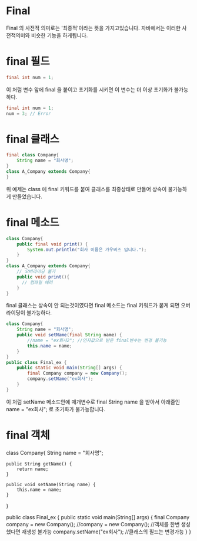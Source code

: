 # Final

Final 의 사전적 의미로는 '최종적'이라는 뜻을 가지고있습니다. 자바에서는 이러한 사전적의미와 비슷한 기능을 하게됩니다.  


# final 필드
```java
final int num = 1;
```
이 처럼 변수 앞에 final 을 붙이고 초기화를 시키면 이 변수는 더 이상 초기화가 불가능하다.  
```java
final int num = 1;
num = 3; // Error
```


# final 클래스
```java
final class Company{
    String name = "회사명";
}
class A_Company extends Company{
}
```
위 예제는 class 에 final 키워드를 붙여 클래스를 최종상태로 만들어 상속이 불가능하게 만들었습니다.


# final 메소드

```java
class Company{
    public final void print() {
        System.out.println("회사 이름은 가우비즈 입니다.");
    }
}
class A_Company extends Company{
    // 오버라이딩 불가
    public void print(){
      // 컴파일 에러
    }
}
```
final 클래스는 상속이 안 되는것이였다면 final 메소드는 final 키워드가 붙게 되면 오버라이딩이 불가능하다.

```java
class Company{
    String name = "회사명";
    public void setName(final String name) {
    	//name = "ex회사2"; //인자값으로 받은 final변수는 변경 불가능
        this.name = name;
    }
}
public class Final_ex {
    public static void main(String[] args) {
    	final Company company = new Company();
    	company.setName("ex회사");
    }
}
```

이 처럼 setName 메소드안에 매개변수로 final String name 을 받아서 아래줄인 name = "ex회사"; 로 초기화가 불가능합니다.  

# final 객체
class Company{
    String name = "회사명";

    public String getName() {
        return name;
    }

    public void setName(String name) {
        this.name = name;
    }
}

public class Final_ex {
    public static void main(String[] args) {
    	final Company company = new Company();
    	//company = new Company(); //객체를 한번 생성했다면 재생성 불가능
    	company.setName("ex회사"); //클래스의 필드는 변경가능
    }
}
